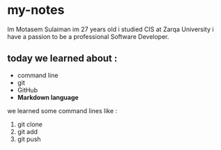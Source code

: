 # my-notes
Im Motasem Sulaiman im 27 years old 
i studied CIS at Zarqa University 
i have a passion to be a professional Software Developer.

## today we learned about :
- command line
- git
- GitHub
- **Markdown language** 

we learned some command lines like :
1. git clone 
2. git add
3. git push 
